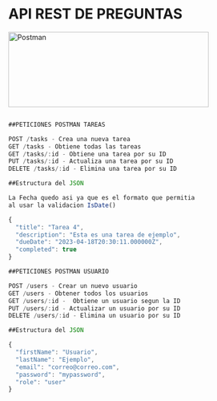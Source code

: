 # API REST DE PREGUNTAS

<img src="https://miro.medium.com/v2/resize:fit:828/format:webp/0*Ij4wyJ4yMq_0Vm_U.png" alt="Postman" width="400" height="150">

```typescript

##PETICIONES POSTMAN TAREAS

POST /tasks - Crea una nueva tarea
GET /tasks - Obtiene todas las tareas
GET /tasks/:id - Obtiene una tarea por su ID
PUT /tasks/:id - Actualiza una tarea por su ID
DELETE /tasks/:id - Elimina una tarea por su ID

##Estructura del JSON

La Fecha quedo asi ya que es el formato que permitia
al usar la validacion IsDate()

{
  "title": "Tarea 4",
  "description": "Esta es una tarea de ejemplo",
  "dueDate": "2023-04-18T20:30:11.000000Z",
  "completed": true
}

##PETICIONES POSTMAN USUARIO

POST /users - Crear un nuevo usuario
GET /users - Obtener todos los usuarios
GET /users/:id -  Obtiene un usuario segun la ID
PUT /users/:id - Actualizar un usuario por su ID
DELETE /users/:id - Elimina un usuario por su ID

##Estructura del JSON

{
  "firstName": "Usuario",
  "lastName": "Ejemplo",
  "email": "correo@correo.com",
  "password": "mypassword",
  "role": "user"
}
```
